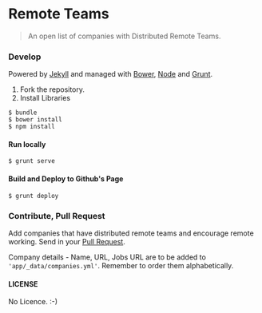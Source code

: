 # Remote Teams

> An open list of companies with Distributed Remote Teams.

### Develop

Powered by [Jekyll](http://jekyllrb.com/) and managed with [Bower](http://bower.io/), [Node](http://nodejs.org/) and [Grunt](http://gruntjs.com/).

1. Fork the repository.
2. Install Libraries

```
$ bundle
$ bower install
$ npm install
```

#### Run locally

```
$ grunt serve
```

#### Build and Deploy to Github's Page

```
$ grunt deploy
```

### Contribute, Pull Request

Add companies that have distributed remote teams and encourage remote working. Send in your [Pull Request](https://help.github.com/articles/creating-a-pull-request).

Company details - Name, URL, Jobs URL are to be added to ```'app/_data/companies.yml'```. Remember to order them alphabetically.

#### LICENSE

No Licence. :-)
